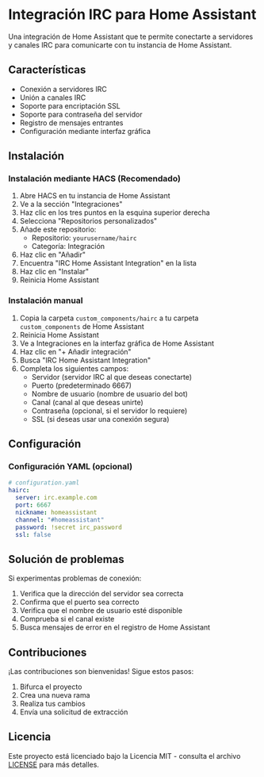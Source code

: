 # Integración IRC para Home Assistant

Una integración de Home Assistant que te permite conectarte a servidores y canales IRC para comunicarte con tu instancia de Home Assistant.

## Características

- Conexión a servidores IRC
- Unión a canales IRC
- Soporte para encriptación SSL
- Soporte para contraseña del servidor
- Registro de mensajes entrantes
- Configuración mediante interfaz gráfica

## Instalación

### Instalación mediante HACS (Recomendado)

1. Abre HACS en tu instancia de Home Assistant
2. Ve a la sección "Integraciones"
3. Haz clic en los tres puntos en la esquina superior derecha
4. Selecciona "Repositorios personalizados"
5. Añade este repositorio:
   - Repositorio: `yourusername/hairc`
   - Categoría: Integración
6. Haz clic en "Añadir"
7. Encuentra "IRC Home Assistant Integration" en la lista
8. Haz clic en "Instalar"
9. Reinicia Home Assistant

### Instalación manual

1. Copia la carpeta `custom_components/hairc` a tu carpeta `custom_components` de Home Assistant
2. Reinicia Home Assistant
3. Ve a Integraciones en la interfaz gráfica de Home Assistant
4. Haz clic en "+ Añadir integración"
5. Busca "IRC Home Assistant Integration"
6. Completa los siguientes campos:
   - Servidor (servidor IRC al que deseas conectarte)
   - Puerto (predeterminado 6667)
   - Nombre de usuario (nombre de usuario del bot)
   - Canal (canal al que deseas unirte)
   - Contraseña (opcional, si el servidor lo requiere)
   - SSL (si deseas usar una conexión segura)

## Configuración

### Configuración YAML (opcional)

```yaml
# configuration.yaml
hairc:
  server: irc.example.com
  port: 6667
  nickname: homeassistant
  channel: "#homeassistant"
  password: !secret irc_password
  ssl: false
```

## Solución de problemas

Si experimentas problemas de conexión:

1. Verifica que la dirección del servidor sea correcta
2. Confirma que el puerto sea correcto
3. Verifica que el nombre de usuario esté disponible
4. Comprueba si el canal existe
5. Busca mensajes de error en el registro de Home Assistant

## Contribuciones

¡Las contribuciones son bienvenidas! Sigue estos pasos:

1. Bifurca el proyecto
2. Crea una nueva rama
3. Realiza tus cambios
4. Envía una solicitud de extracción

## Licencia

Este proyecto está licenciado bajo la Licencia MIT - consulta el archivo [LICENSE](LICENSE) para más detalles. 